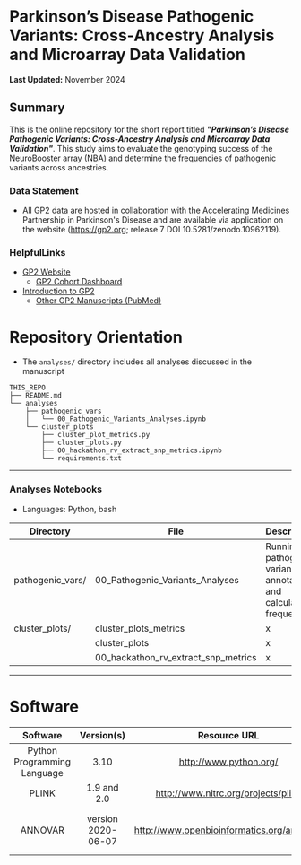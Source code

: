 # Parkinson’s Disease Pathogenic Variants: Cross-Ancestry Analysis and Microarray Data Validation

**Last Updated:** November 2024 

## Summary
This is the online repository for the short report titled ***"Parkinson’s Disease Pathogenic Variants: Cross-Ancestry Analysis and Microarray Data Validation"***. This study aims to evaluate the genotyping success of the NeuroBooster array (NBA) and determine the frequencies of pathogenic variants across ancestries.

### Data Statement
* All GP2 data are hosted in collaboration with the Accelerating Medicines Partnership in Parkinson's Disease and are available via application on the website (https://gp2.org; release 7 DOI 10.5281/zenodo.10962119).

### HelpfulLinks
- [GP2 Website](https://gp2.org/)
    - [GP2 Cohort Dashboard](https://gp2.org/cohort-dashboard-advanced/)
- [Introduction to GP2](https://movementdisorders.onlinelibrary.wiley.com/doi/10.1002/mds.28494)
    - [Other GP2 Manuscripts (PubMed)](https://pubmed.ncbi.nlm.nih.gov/?term=%22global+parkinson%27s+genetics+program%22)
    
# Repository Orientation
- The `analyses/` directory includes all analyses discussed in the manuscript

```
THIS_REPO
├── README.md
└── analyses
    ├── pathogenic_vars
    │   └── 00_Pathogenic_Variants_Analyses.ipynb
    └── cluster_plots
        ├── cluster_plot_metrics.py
        ├── cluster_plots.py
        ├── 00_hackathon_rv_extract_snp_metrics.ipynb
        └── requirements.txt
```
---
### Analyses Notebooks
* Languages: Python, bash

| **Directory** | File        | Description                        |
|---------------|------------------|------------------------------------|
| pathogenic_vars/   | 00_Pathogenic_Variants_Analyses | Running pathogneic variant annotations and calculating frequencies |
| cluster_plots/          | cluster_plots_metrics | x |
|           | cluster_plots | x |
|           | 00_hackathon_rv_extract_snp_metrics | x |

---

# Software
|               Software              |  Version(s) |                              Resource URL                              |       RRID      |                                               Notes                                               |
|:-----------------------------------:|:-----------:|:----------------------------------------------------------------------:|:---------------:|:-------------------------------------------------------------------------------------------------:|
|     Python Programming Language     | 3.10 |                         http://www.python.org/                         | RRID:SCR_008394 | pandas; numpy |
|                PLINK                |     1.9 and 2.0     |                   http://www.nitrc.org/projects/plink                  | RRID:SCR_001757 |                                     used for genetic analyses                                     |
|    ANNOVAR    | version 2020-06-07 | http://www.openbioinformatics.org/annovar/ | RRID:SCR_012821 | refGene; avsnp151; clinvar_20240917; dbnsfp33a |
